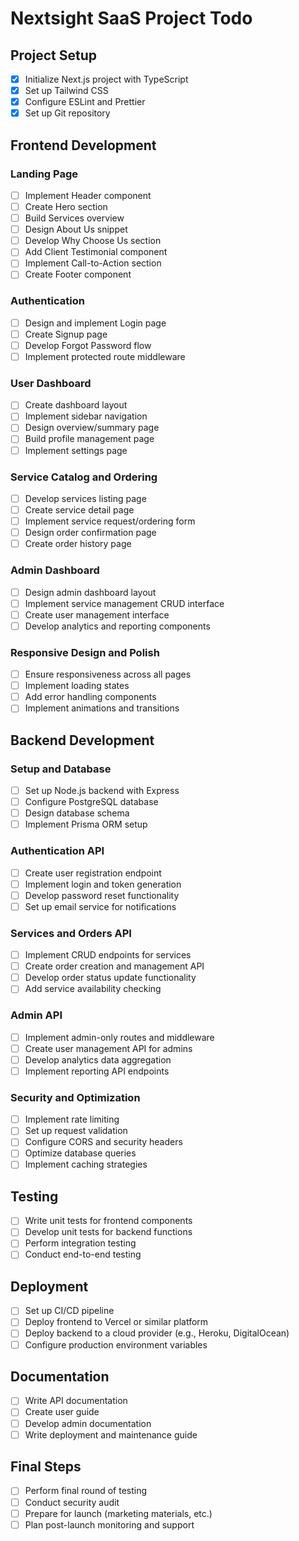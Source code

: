 # Nextsight SaaS Project Todo

## Project Setup
- [x] Initialize Next.js project with TypeScript
- [x] Set up Tailwind CSS
- [x] Configure ESLint and Prettier
- [x] Set up Git repository

## Frontend Development

### Landing Page
- [ ] Implement Header component
- [ ] Create Hero section
- [ ] Build Services overview
- [ ] Design About Us snippet
- [ ] Develop Why Choose Us section
- [ ] Add Client Testimonial component
- [ ] Implement Call-to-Action section
- [ ] Create Footer component

### Authentication
- [ ] Design and implement Login page
- [ ] Create Signup page
- [ ] Develop Forgot Password flow
- [ ] Implement protected route middleware

### User Dashboard
- [ ] Create dashboard layout
- [ ] Implement sidebar navigation
- [ ] Design overview/summary page
- [ ] Build profile management page
- [ ] Implement settings page

### Service Catalog and Ordering
- [ ] Develop services listing page
- [ ] Create service detail page
- [ ] Implement service request/ordering form
- [ ] Design order confirmation page
- [ ] Create order history page

### Admin Dashboard
- [ ] Design admin dashboard layout
- [ ] Implement service management CRUD interface
- [ ] Create user management interface
- [ ] Develop analytics and reporting components

### Responsive Design and Polish
- [ ] Ensure responsiveness across all pages
- [ ] Implement loading states
- [ ] Add error handling components
- [ ] Implement animations and transitions

## Backend Development

### Setup and Database
- [ ] Set up Node.js backend with Express
- [ ] Configure PostgreSQL database
- [ ] Design database schema
- [ ] Implement Prisma ORM setup

### Authentication API
- [ ] Create user registration endpoint
- [ ] Implement login and token generation
- [ ] Develop password reset functionality
- [ ] Set up email service for notifications

### Services and Orders API
- [ ] Implement CRUD endpoints for services
- [ ] Create order creation and management API
- [ ] Develop order status update functionality
- [ ] Add service availability checking

### Admin API
- [ ] Implement admin-only routes and middleware
- [ ] Create user management API for admins
- [ ] Develop analytics data aggregation
- [ ] Implement reporting API endpoints

### Security and Optimization
- [ ] Implement rate limiting
- [ ] Set up request validation
- [ ] Configure CORS and security headers
- [ ] Optimize database queries
- [ ] Implement caching strategies

## Testing
- [ ] Write unit tests for frontend components
- [ ] Develop unit tests for backend functions
- [ ] Perform integration testing
- [ ] Conduct end-to-end testing

## Deployment
- [ ] Set up CI/CD pipeline
- [ ] Deploy frontend to Vercel or similar platform
- [ ] Deploy backend to a cloud provider (e.g., Heroku, DigitalOcean)
- [ ] Configure production environment variables

## Documentation
- [ ] Write API documentation
- [ ] Create user guide
- [ ] Develop admin documentation
- [ ] Write deployment and maintenance guide

## Final Steps
- [ ] Perform final round of testing
- [ ] Conduct security audit
- [ ] Prepare for launch (marketing materials, etc.)
- [ ] Plan post-launch monitoring and support